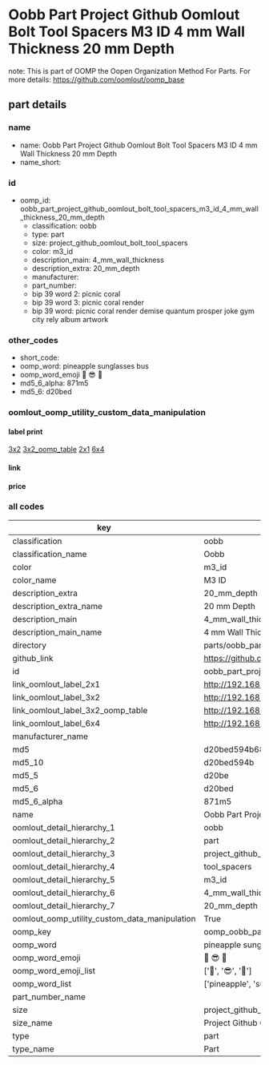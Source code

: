 # Oobb Part Project Github Oomlout Bolt Tool Spacers M3 ID 4 mm Wall Thickness 20 mm Depth  

note: This is part of OOMP the Oopen Organization Method For Parts. For more details: https://github.com/oomlout/oomp_base

##  part details
  







### name
* name: Oobb Part Project Github Oomlout Bolt Tool Spacers M3 ID 4 mm Wall Thickness 20 mm Depth
* name_short: 
### id
* oomp_id: oobb_part_project_github_oomlout_bolt_tool_spacers_m3_id_4_mm_wall_thickness_20_mm_depth
  * classification: oobb
  * type: part
  * size: project_github_oomlout_bolt_tool_spacers
  * color: m3_id
  * description_main: 4_mm_wall_thickness
  * description_extra: 20_mm_depth
  * manufacturer: 
  * part_number: 
  * bip 39 word 2: picnic coral
  * bip 39 word 3: picnic coral render
  * bip 39 word: picnic coral render demise quantum prosper joke gym city rely album artwork

### other_codes
* short_code: 
* oomp_word: pineapple sunglasses bus
* oomp_word_emoji :pineapple: :sunglasses: :bus:
* md5_6_alpha: 871m5
* md5_6: d20bed






### oomlout_oomp_utility_custom_data_manipulation
#### label print
[3x2](http://192.168.1.245:1112/?label=oomp%20871m5)
[3x2_oomp_table](http://192.168.1.108:1112/?label=oomp%20871m5)
[2x1](http://192.168.1.242:1112/?label=oomp%20871m5)
[6x4](http://192.168.1.55:1112/?label=oomp%20871m5)    

#### link

                              

#### price







### all codes 
| key | value |  
| --- | --- |  
| classification | oobb |  
| classification_name | Oobb |  
| color | m3_id |  
| color_name | M3 ID |  
| description_extra | 20_mm_depth |  
| description_extra_name | 20 mm Depth |  
| description_main | 4_mm_wall_thickness |  
| description_main_name | 4 mm Wall Thickness |  
| directory | parts/oobb_part_project_github_oomlout_bolt_tool_spacers_m3_id_4_mm_wall_thickness_20_mm_depth |  
| github_link | https://github.com/oomlout/oomlout_oomp_part_src/tree/main/parts/oobb_part_project_github_oomlout_bolt_tool_spacers_m3_id_4_mm_wall_thickness_20_mm_depth |  
| id | oobb_part_project_github_oomlout_bolt_tool_spacers_m3_id_4_mm_wall_thickness_20_mm_depth |  
| link_oomlout_label_2x1 | http://192.168.1.242:1112/?label=oomp%20871m5 |  
| link_oomlout_label_3x2 | http://192.168.1.245:1112/?label=oomp%20871m5 |  
| link_oomlout_label_3x2_oomp_table | http://192.168.1.108:1112/?label=oomp%20871m5 |  
| link_oomlout_label_6x4 | http://192.168.1.55:1112/?label=oomp%20871m5 |  
| manufacturer_name |  |  
| md5 | d20bed594b680f0ab257a3a56c0c0d21 |  
| md5_10 | d20bed594b |  
| md5_5 | d20be |  
| md5_6 | d20bed |  
| md5_6_alpha | 871m5 |  
| name | Oobb Part Project Github Oomlout Bolt Tool Spacers M3 ID 4 mm Wall Thickness 20 mm Depth |  
| oomlout_detail_hierarchy_1 | oobb |  
| oomlout_detail_hierarchy_2 | part |  
| oomlout_detail_hierarchy_3 | project_github_bolt |  
| oomlout_detail_hierarchy_4 | tool_spacers |  
| oomlout_detail_hierarchy_5 | m3_id |  
| oomlout_detail_hierarchy_6 | 4_mm_wall_thickness |  
| oomlout_detail_hierarchy_7 | 20_mm_depth |  
| oomlout_oomp_utility_custom_data_manipulation | True |  
| oomp_key | oomp_oobb_part_project_github_oomlout_bolt_tool_spacers_m3_id_4_mm_wall_thickness_20_mm_depth |  
| oomp_word | pineapple sunglasses bus |  
| oomp_word_emoji | :pineapple: :sunglasses: :bus: |  
| oomp_word_emoji_list | [':pineapple:', ':sunglasses:', ':bus:'] |  
| oomp_word_list | ['pineapple', 'sunglasses', 'bus'] |  
| part_number_name |  |  
| size | project_github_oomlout_bolt_tool_spacers |  
| size_name | Project Github Oomlout Bolt Tool Spacers |  
| type | part |  
| type_name | Part |  
